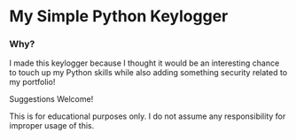 <h1>My Simple Python Keylogger</h1>
<H3>Why?</H3>
<p>I made this keylogger because I thought it would be an interesting chance to touch up my Python skills while also adding something security related to my portfolio!</p>
<p>Suggestions Welcome!</p>
<p>This is for educational purposes only. I do not assume any responsibility for improper usage of this.</p>
